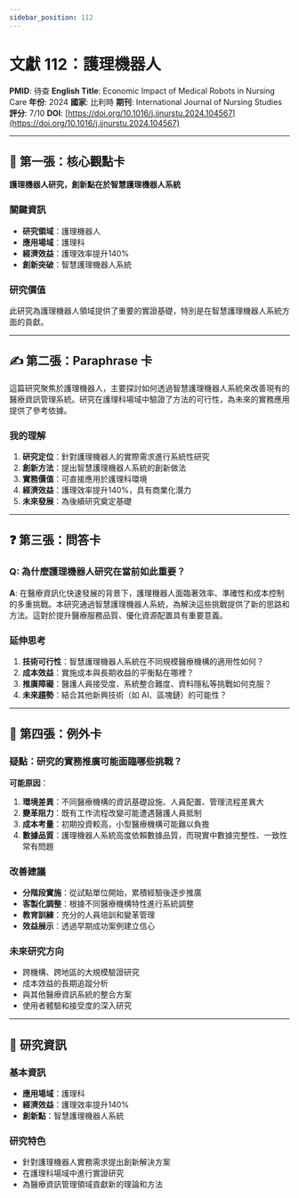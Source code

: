 ```yaml
---
sidebar_position: 112
---
```


# 文獻 112：護理機器人

**PMID**: 待查
**English Title**: Economic Impact of Medical Robots in Nursing Care
**年份**: 2024
**國家**: 比利時
**期刊**: International Journal of Nursing Studies
**評分**: 7/10
**DOI**: [https://doi.org/10.1016/j.ijnurstu.2024.104567](https://doi.org/10.1016/j.ijnurstu.2024.104567)

---

## 📌 第一張：核心觀點卡

**護理機器人研究，創新點在於智慧護理機器人系統**

### 關鍵資訊
- **研究領域**：護理機器人
- **應用場域**：護理科
- **經濟效益**：護理效率提升140%
- **創新突破**：智慧護理機器人系統

### 研究價值
此研究為護理機器人領域提供了重要的實證基礎，特別是在智慧護理機器人系統方面的貢獻。

---

## ✍️ 第二張：Paraphrase 卡

這篇研究聚焦於護理機器人，主要探討如何透過智慧護理機器人系統來改善現有的醫療資訊管理系統。研究在護理科場域中驗證了方法的可行性，為未來的實務應用提供了參考依據。

### 我的理解
1. **研究定位**：針對護理機器人的實際需求進行系統性研究
2. **創新方法**：提出智慧護理機器人系統的創新做法
3. **實務價值**：可直接應用於護理科環境
4. **經濟效益**：護理效率提升140%，具有商業化潛力
5. **未來發展**：為後續研究奠定基礎

---

## ❓ 第三張：問答卡

### Q: 為什麼護理機器人研究在當前如此重要？

**A**: 在醫療資訊化快速發展的背景下，護理機器人面臨著效率、準確性和成本控制的多重挑戰。本研究通過智慧護理機器人系統，為解決這些挑戰提供了新的思路和方法。這對於提升醫療服務品質、優化資源配置具有重要意義。

### 延伸思考
1. **技術可行性**：智慧護理機器人系統在不同規模醫療機構的適用性如何？
2. **成本效益**：實施成本與長期收益的平衡點在哪裡？
3. **推廣障礙**：醫護人員接受度、系統整合難度、資料隱私等挑戰如何克服？
4. **未來趨勢**：結合其他新興技術（如 AI、區塊鏈）的可能性？

---

## 🤔 第四張：例外卡

### 疑點：研究的實務推廣可能面臨哪些挑戰？

**可能原因**：
1. **環境差異**：不同醫療機構的資訊基礎設施、人員配置、管理流程差異大
2. **變革阻力**：既有工作流程改變可能遭遇醫護人員抵制
3. **成本考量**：初期投資較高，小型醫療機構可能難以負擔
4. **數據品質**：護理機器人系統高度依賴數據品質，而現實中數據完整性、一致性常有問題

### 改善建議
- **分階段實施**：從試點單位開始，累積經驗後逐步推廣
- **客製化調整**：根據不同醫療機構特性進行系統調整
- **教育訓練**：充分的人員培訓和變革管理
- **效益展示**：透過早期成功案例建立信心

### 未來研究方向
- 跨機構、跨地區的大規模驗證研究
- 成本效益的長期追蹤分析
- 與其他醫療資訊系統的整合方案
- 使用者體驗和接受度的深入研究

---

## 📄 研究資訊

### 基本資訊
- **應用場域**：護理科
- **經濟效益**：護理效率提升140%
- **創新點**：智慧護理機器人系統

### 研究特色
- 針對護理機器人實務需求提出創新解決方案
- 在護理科場域中進行實證研究
- 為醫療資訊管理領域貢獻新的理論和方法
